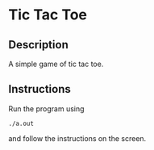 # Tic Tac Toe

## Description

A simple game of tic tac toe.

## Instructions

Run the program using 
```
./a.out
``` 
and follow the instructions on the screen.

